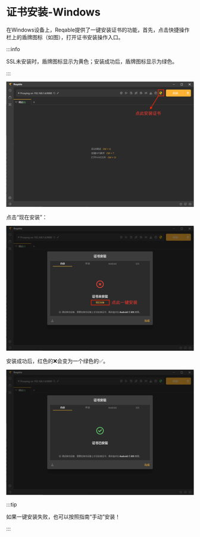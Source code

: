 # 证书安装-Windows

在Windows设备上，Reqable提供了一键安装证书的功能，首先，点击快捷操作栏上的盾牌图标（如图），打开证书安装操作入口。

:::info

SSL未安装时，盾牌图标显示为黄色；安装成功后，盾牌图标显示为绿色。

:::

![安装入口](arts/windows_cert_install_01.png)

点击“现在安装”：

![点击安装](arts/windows_cert_install_02.png)

安装成功后，红色的❌会变为一个绿色的✅。

![安装成功](arts/windows_cert_install_03.png)

:::tip

如果一键安装失败，也可以按照指南“手动”安装！

:::